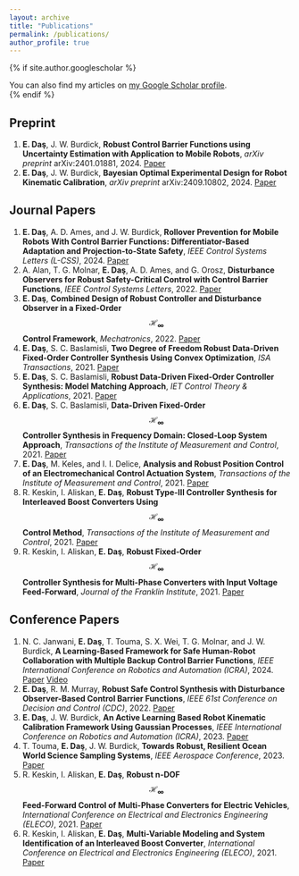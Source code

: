 ```yaml
---
layout: archive
title: "Publications"
permalink: /publications/
author_profile: true
---
```


{% if site.author.googlescholar %}
  <div class="wordwrap">You can also find my articles on <a href="{{site.author.googlescholar}}">my Google Scholar profile</a>.</div>
{% endif %}

## Preprint

1. **E. Daş**, J. W. Burdick, **Robust Control Barrier Functions using Uncertainty Estimation with Application to Mobile Robots**, *arXiv preprint* arXiv:2401.01881, 2024. [Paper](https://arxiv.org/pdf/2401.01881)
2. **E. Daş**, J. W. Burdick, **Bayesian Optimal Experimental Design for Robot Kinematic Calibration**, *arXiv preprint* arXiv:2409.10802, 2024. [Paper](https://arxiv.org/pdf/2409.10802)

## Journal Papers

1. **E. Daş**, A. D. Ames, and J. W. Burdick, **Rollover Prevention for Mobile Robots With Control Barrier Functions: Differentiator-Based Adaptation and Projection-to-State Safety**, *IEEE Control Systems Letters (L-CSS)*, 2024. [Paper](https://arxiv.org/pdf/2403.08916)
2. A. Alan, T. G. Molnar, **E. Daş**, A. D. Ames, and G. Orosz, **Disturbance Observers for Robust Safety-Critical Control with Control Barrier Functions**, *IEEE Control Systems Letters*, 2022. [Paper](https://arxiv.org/pdf/2209.08123)
3. **E. Daş**, **Combined Design of Robust Controller and Disturbance Observer in a Fixed-Order $$\mathcal{H}_\infty$$ Control Framework**, *Mechatronics*, 2022. [Paper](https://www.sciencedirect.com/science/article/pii/S0957415822001301)
4. **E. Daş**, S. C. Baslamisli, **Two Degree of Freedom Robust Data-Driven Fixed-Order Controller Synthesis Using Convex Optimization**, *ISA Transactions*, 2021. [Paper](https://www.sciencedirect.com/science/article/pii/S0019057820305474)
5. **E. Daş**, S. C. Baslamisli, **Robust Data-Driven Fixed-Order Controller Synthesis: Model Matching Approach**, *IET Control Theory & Applications*, 2021. [Paper](https://ietresearch.onlinelibrary.wiley.com/doi/full/10.1049/cth2.12024)
6. **E. Daş**, S. C. Baslamisli, **Data-Driven Fixed-Order $$\mathcal{H}_\infty$$ Controller Synthesis in Frequency Domain: Closed-Loop System Approach**, *Transactions of the Institute of Measurement and Control*, 2021. [Paper](https://journals.sagepub.com/doi/abs/10.1177/0142331219847741)
7. **E. Daş**, M. Keles, and I. I. Delice, **Analysis and Robust Position Control of an Electromechanical Control Actuation System**, *Transactions of the Institute of Measurement and Control*, 2021. [Paper](https://journals.sagepub.com/doi/abs/10.1177/0142331218813421)
8. R. Keskin, I. Aliskan, **E. Daş**, **Robust Type-III Controller Synthesis for Interleaved Boost Converters Using $$\mathcal{H}_\infty$$ Control Method**, *Transactions of the Institute of Measurement and Control*, 2021. [Paper](https://journals.sagepub.com/doi/abs/10.1177/01423312211019560)
9. R. Keskin, I. Aliskan, **E. Daş**, **Robust Fixed-Order $$\mathcal{H}_\infty$$ Controller Synthesis for Multi-Phase Converters with Input Voltage Feed-Forward**, *Journal of the Franklin Institute*, 2021. [Paper](https://www.sciencedirect.com/science/article/pii/S001600322300371X)

## Conference Papers

1. N. C. Janwani, **E. Daş**, T. Touma, S. X. Wei, T. G. Molnar, and J. W. Burdick, **A Learning-Based Framework for Safe Human-Robot Collaboration with Multiple Backup Control Barrier Functions**, *IEEE International Conference on Robotics and Automation (ICRA)*, 2024. [Paper](https://arxiv.org/pdf/2310.05865) [Video](https://youtu.be/41Jh1GD_9Ok)
2. **E. Daş**, R. M. Murray, **Robust Safe Control Synthesis with Disturbance Observer-Based Control Barrier Functions**, *IEEE 61st Conference on Decision and Control (CDC)*, 2022. [Paper](https://arxiv.org/pdf/2201.05758)
3. **E. Daş**, J. W. Burdick, **An Active Learning Based Robot Kinematic Calibration Framework Using Gaussian Processes**, *IEEE International Conference on Robotics and Automation (ICRA)*, 2023. [Paper](https://arxiv.org/pdf/2303.03658)
4. T. Touma, **E. Daş**, J. W. Burdick, **Towards Robust, Resilient Ocean World Science Sampling Systems**, *IEEE Aerospace Conference*, 2023. [Paper](https://ieeexplore.ieee.org/document/10115718)
5. R. Keskin, I. Aliskan, **E. Daş**, **Robust n-DOF $$\mathcal{H}_\infty$$ Feed-Forward Control of Multi-Phase Converters for Electric Vehicles**, *International Conference on Electrical and Electronics Engineering (ELECO)*, 2021. [Paper](https://ieeexplore.ieee.org/abstract/document/9677777)
6. R. Keskin, I. Aliskan, **E. Daş**, **Multi-Variable Modeling and System Identification of an Interleaved Boost Converter**, *International Conference on Electrical and Electronics Engineering (ELECO)*, 2021. [Paper](https://ieeexplore.ieee.org/abstract/document/9677780)
